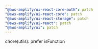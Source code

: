 ```yaml
---
"@aws-amplify/ui-react-core-auth": patch
"@aws-amplify/ui-react-core": patch
"@aws-amplify/ui-react-storage": patch
"@aws-amplify/ui-react": patch
"@aws-amplify/ui": patch
---
```


chore(utils): prefer isFunction
